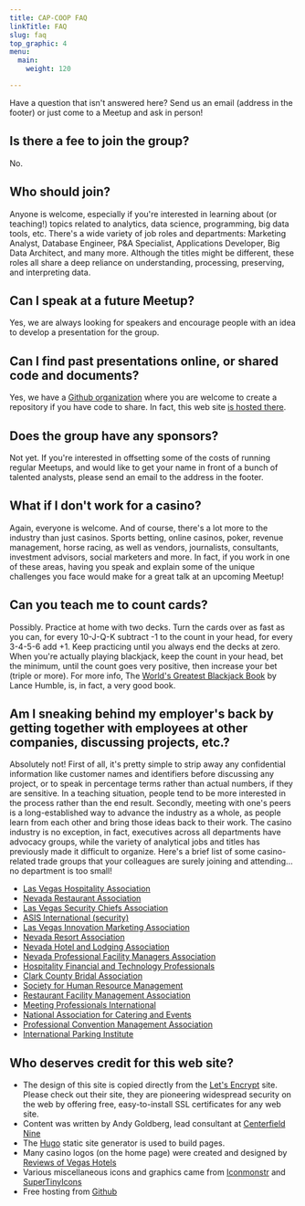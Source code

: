 ```yaml
---
title: CAP-COOP FAQ
linkTitle: FAQ
slug: faq
top_graphic: 4
menu:
  main:
    weight: 120

---
```

Have a question that isn't answered here? Send us an email (address in the footer) or just come to a Meetup and ask in person!

## Is there a fee to join the group?

No. 

## Who should join?
Anyone is welcome, especially if you're interested in learning about (or teaching!) topics related to analytics, data science, programming, big data tools, etc. There's a wide variety of job roles and departments: Marketing Analyst, Database Engineer, P&A Specialist, Applications Developer, Big Data Architect, and many more. Although the titles might be different, these roles all share a deep reliance on understanding, processing, preserving, and interpreting data.

## Can I speak at a future Meetup?
Yes, we are always looking for speakers and encourage people with an idea to develop a presentation for the group.

## Can I find past presentations online, or shared code and documents?
Yes, we have a [Github organization](https://github.com/CasinoAnalytics) where you are welcome to create a repository if you have code to share. In fact, this web site [is hosted there](https://github.com/CasinoAnalytics/CasinoAnalytics.github.io).

## Does the group have any sponsors?
Not yet. If you're interested in offsetting some of the costs of running regular Meetups, and would like to get your name in front of a bunch of talented analysts, please send an email to the address in the footer.

## What if I don't work for a casino?
Again, everyone is welcome. And of course, there's a lot more to the industry than just casinos. Sports betting, online casinos, poker, revenue management, horse racing, as well as vendors, journalists, consultants, investment advisors, social marketers and more. In fact, if you work in one of these areas, having you speak and explain some of the unique challenges you face would make for a great talk at an upcoming Meetup!

## Can you teach me to count cards?
Possibly. Practice at home with two decks. Turn the cards over as fast as you can, for every 10-J-Q-K subtract -1 to the count in your head, for every 3-4-5-6 add +1. Keep practicing until you always end the decks at zero. When you're actually playing blackjack, keep the count in your head, bet the minimum, until the count goes very positive, then increase your bet (triple or more). For more info, The [World's Greatest Blackjack Book](https://www.amazon.com/Worlds-Greatest-Blackjack-Book/dp/0385153821) by Lance Humble, is, in fact, a very good book.

## Am I sneaking behind my employer's back by getting together with employees at other companies, discussing projects, etc.?
Absolutely not! First of all, it's pretty simple to strip away any confidential information like customer names and identifiers before discussing any project, or to speak in percentage terms rather than actual numbers, if they are sensitive. In a teaching situation, people tend to be more interested in the process rather than the end result.
Secondly, meeting with one's peers is a long-established way to advance the industry as a whole, as people learn from each other and bring those ideas back to their work. The casino industry is no exception, in fact, executives across all departments have advocacy groups, while the variety of analytical jobs and titles has previously made it difficult to organize. Here's a brief list of some casino-related trade groups that your colleagues are surely joining and attending... no department is too small!

* [Las Vegas Hospitality Association](http://mylvha.org/) 
* [Nevada Restaurant Association](http://www.nvrestaurants.com/) 
* [Las Vegas Security Chiefs Association](https://www.lvsecuritychiefs.org/) 
* [ASIS International (security)](http://asis-lasvegas.org/)
* [Las Vegas Innovation Marketing Association](http://lvima.com/)
* [Nevada Resort Association](http://www.nevadaresorts.org/)
* [Nevada Hotel and Lodging Association](https://www.nvhotels.com)
* [Nevada Professional Facility Managers Association](http://www.npfma.com)
* [Hospitality Financial and Technology Professionals](https://www.hftp.org/)
* [Clark County Bridal Association](http://clarkcountybridalassociation.com/)
* [Society for Human Resource Management](https://snv.shrm.org/)
* [Restaurant Facility Management Association](http://www.rfmaonline.com/)
* [Meeting Professionals International](https://www.mpiweb.org/)
* [National Association for Catering and Events](http://lasvegasnace.net/)
* [Professional Convention Management Association](https://southwest.pcma.org)
* [International Parking Institute](http://www.parking.org/professional-development/)

<!---
* [American Culinary Federation](https://www.acfchefs.org/)
* [International Association of Culinary Professionals](https://www.iacp.com/)
* [American Marketing Association](http://amalasvegas.com/)
* [Destination Services Association](http://dsa-lasvegas.com/)
-->

## Who deserves credit for this web site?
* The design of this site is copied directly from the [Let's Encrypt](https://letsencrypt.org) site. Please check out their site, they are pioneering widespread security on the web by offering free, easy-to-install SSL certificates for any web site.
* Content was written by Andy Goldberg, lead consultant at [Centerfield Nine](http://cfnine.com)
* The [Hugo](https://gohugo.io/) static site generator is used to build pages.
* Many casino logos (on the home page) were created and designed by [Reviews of Vegas Hotels](http://reviewsofvegashotels.com/blog/vegas-hotel-casino-logos)
* Various miscellaneous icons and graphics came from [Iconmonstr](https://iconmonstr.com) and [SuperTinyIcons](https://github.com/edent/SuperTinyIcons) 
* Free hosting from [Github](https://github.com/CasinoAnalytics)